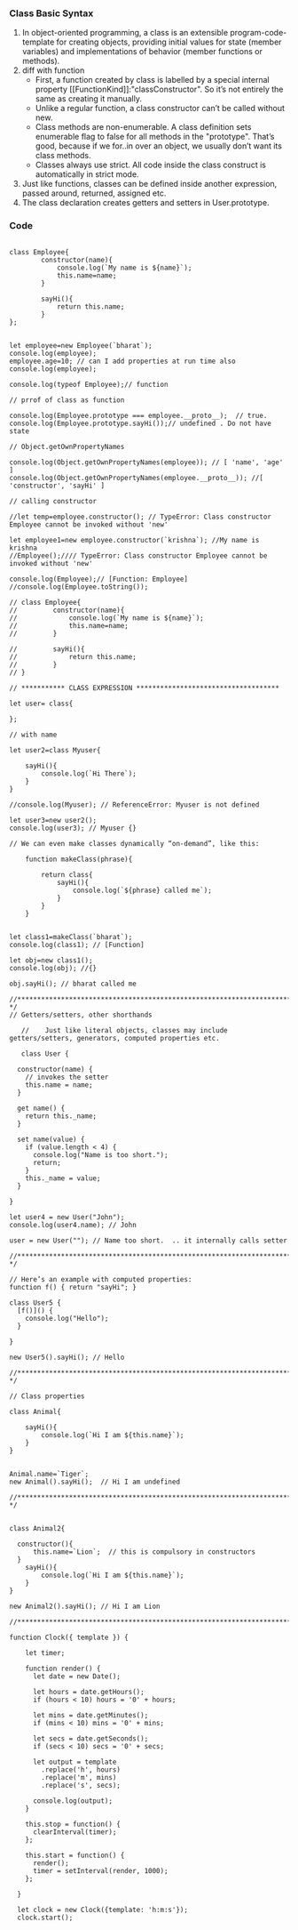### Class Basic Syntax

1. In object-oriented programming, a class is an extensible program-code-template for creating objects, providing initial values for state (member variables) and implementations of behavior (member functions or methods).
2.  diff with function
    * First, a function created by class is labelled by a special internal property [[FunctionKind]]:"classConstructor". So it’s not entirely the same as creating it manually.
    * Unlike a regular function, a class constructor can’t be called without new.
    * Class methods are non-enumerable. A class definition sets enumerable flag to false for all methods in the "prototype". That’s good, because if we for..in over an object, we usually don’t want its class methods.
    * Classes always use strict. All code inside the class construct is automatically in strict mode.
3. Just like functions, classes can be defined inside another expression, passed around, returned, assigned etc.
4. The class declaration creates getters and setters in User.prototype. 

### Code

~~~

class Employee{
        constructor(name){
            console.log(`My name is ${name}`);
            this.name=name;
        }

        sayHi(){
            return this.name;
        }
};  


let employee=new Employee(`bharat`);
console.log(employee);
employee.age=10; // can I add properties at run time also
console.log(employee);

console.log(typeof Employee);// function    

// prrof of class as function

console.log(Employee.prototype === employee.__proto__);  // true.
console.log(Employee.prototype.sayHi());// undefined . Do not have state

// Object.getOwnPropertyNames

console.log(Object.getOwnPropertyNames(employee)); // [ 'name', 'age' ]
console.log(Object.getOwnPropertyNames(employee.__proto__)); //[ 'constructor', 'sayHi' ]

// calling constructor 

//let temp=employee.constructor(); // TypeError: Class constructor Employee cannot be invoked without 'new'

let employee1=new employee.constructor(`krishna`); //My name is krishna
//Employee();//// TypeError: Class constructor Employee cannot be invoked without 'new'

console.log(Employee);// [Function: Employee]
//console.log(Employee.toString());

// class Employee{
//         constructor(name){
//             console.log(`My name is ${name}`);
//             this.name=name;
//         }

//         sayHi(){
//             return this.name;
//         }
// }

// *********** CLASS EXPRESSION ************************************

let user= class{
    
};

// with name

let user2=class Myuser{

    sayHi(){
        console.log(`Hi There`);
    }
}

//console.log(Myuser); // ReferenceError: Myuser is not defined

let user3=new user2();
console.log(user3); // Myuser {}

// We can even make classes dynamically “on-demand”, like this:

    function makeClass(phrase){

        return class{
            sayHi(){
                console.log(`${phrase} called me`);
            }
        }
    }


let class1=makeClass(`bharat`);
console.log(class1); // [Function]

let obj=new class1();
console.log(obj); //{}

obj.sayHi(); // bharat called me

//******************************************************************************** */
// Getters/setters, other shorthands

   //    Just like literal objects, classes may include getters/setters, generators, computed properties etc.

   class User {

  constructor(name) {
    // invokes the setter
    this.name = name;
  }

  get name() {
    return this._name;
  }

  set name(value) {
    if (value.length < 4) {
      console.log("Name is too short.");
      return;
    }
    this._name = value;
  }

}

let user4 = new User("John");
console.log(user4.name); // John

user = new User(""); // Name too short.  .. it internally calls setter

//***************************************************************************************************** */

// Here’s an example with computed properties:
function f() { return "sayHi"; }

class User5 {
  [f()]() {
    console.log("Hello");
  }

}

new User5().sayHi(); // Hello  

//************************************************************************************************************** */

// Class properties

class Animal{
  
    sayHi(){
        console.log(`Hi I am ${this.name}`);
    }
}


Animal.name=`Tiger`;
new Animal().sayHi();  // Hi I am undefined

//******************************************************************************************************************** */


class Animal2{
  
  constructor(){
      this.name=`Lion`;  // this is compulsory in constructors
  }
    sayHi(){
        console.log(`Hi I am ${this.name}`);
    }
}

new Animal2().sayHi(); // Hi I am Lion

//*****************************************************************************************

function Clock({ template }) {
  
    let timer;
  
    function render() {
      let date = new Date();
  
      let hours = date.getHours();
      if (hours < 10) hours = '0' + hours;
  
      let mins = date.getMinutes();
      if (mins < 10) mins = '0' + mins;
  
      let secs = date.getSeconds();
      if (secs < 10) secs = '0' + secs;
  
      let output = template
        .replace('h', hours)
        .replace('m', mins)
        .replace('s', secs);
  
      console.log(output);
    }
  
    this.stop = function() {
      clearInterval(timer);
    };
  
    this.start = function() {
      render();
      timer = setInterval(render, 1000);
    };
  
  }
  
  let clock = new Clock({template: 'h:m:s'});
  clock.start();
~~~